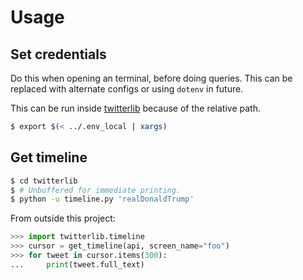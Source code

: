# Usage


## Set credentials

Do this when opening an terminal, before doing queries. This can be replaced with alternate configs or using `dotenv` in future.

This can be run inside [twitterlib](/twitterlib) because of the relative path.

```sh
$ export $(< ../.env_local | xargs)
```


## Get timeline

```sh
$ cd twitterlib
$ # Unbuffered for immediate printing.
$ python -u timeline.py 'realDonaldTrump'
```


From outside this project:

```python
>>> import twitterlib.timeline
>>> cursor = get_timeline(api, screen_name="foo")
>>> for tweet in cursor.items(300):
...     print(tweet.full_text)
```

